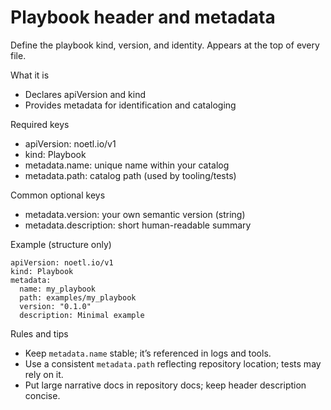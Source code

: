 # Playbook header and metadata

Define the playbook kind, version, and identity. Appears at the top of every file.

What it is
- Declares apiVersion and kind
- Provides metadata for identification and cataloging

Required keys
- apiVersion: noetl.io/v1
- kind: Playbook
- metadata.name: unique name within your catalog
- metadata.path: catalog path (used by tooling/tests)

Common optional keys
- metadata.version: your own semantic version (string)
- metadata.description: short human-readable summary

Example (structure only)
```
apiVersion: noetl.io/v1
kind: Playbook
metadata:
  name: my_playbook
  path: examples/my_playbook
  version: "0.1.0"
  description: Minimal example
```

Rules and tips
- Keep `metadata.name` stable; it’s referenced in logs and tools.
- Use a consistent `metadata.path` reflecting repository location; tests may rely on it.
- Put large narrative docs in repository docs; keep header description concise.
